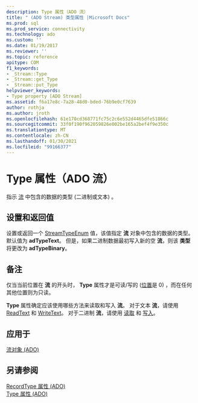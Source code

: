 ```yaml
---
description: Type 属性（ADO 流）
title: " (ADO Stream) 类型属性 |Microsoft Docs"
ms.prod: sql
ms.prod_service: connectivity
ms.technology: ado
ms.custom: ''
ms.date: 01/19/2017
ms.reviewer: ''
ms.topic: reference
apitype: COM
f1_keywords:
- _Stream::Type
- _Stream::get_Type
- _Stream::put_Type
helpviewer_keywords:
- Type property [ADO Stream]
ms.assetid: f6a17e8c-7a28-48d0-bded-76b9e0cf7639
author: rothja
ms.author: jroth
ms.openlocfilehash: 61e170cd368771fc75c2c6e552d4465dfe51866c
ms.sourcegitcommit: 33f0f190f962059826e002be165a2bef4f9e350c
ms.translationtype: MT
ms.contentlocale: zh-CN
ms.lasthandoff: 01/30/2021
ms.locfileid: "99166377"
---
```

# <a name="type-property-ado-stream"></a>Type 属性（ADO 流）
指示 [流](./stream-object-ado.md) 中包含的数据的类型 (二进制或文本) 。  
  
## <a name="settings-and-return-values"></a>设置和返回值  
 设置或返回一个 [StreamTypeEnum](./streamtypeenum.md) 值，该值指定 **流** 对象中包含的数据的类型。 默认值为 **adTypeText**。 但是，如果二进制数据最初写入新的空 **流**，则该 **类型** 将更改为 **adTypeBinary**。  
  
## <a name="remarks"></a>备注  
 仅当当前位置在 **流** 的开头时， **Type** 属性才是可读/写的 ([位置](./position-property-ado.md)是 0) ，而在任何其他位置则为只读。  
  
 **Type** 属性确定应该使用哪些方法来读取和写入 **流**。 对于文本 **流**，请使用 [ReadText](./readtext-method.md) 和 [WriteText](./writetext-method.md)。 对于二进制 **流**，请使用 [读取](./read-method.md) 和 [写入](./write-method.md)。  
  
## <a name="applies-to"></a>应用于  
 [流对象 (ADO)](./stream-object-ado.md)  
  
## <a name="see-also"></a>另请参阅  
 [RecordType 属性 (ADO) ](./recordtype-property-ado.md)   
 [Type 属性 (ADO)](./type-property-ado.md)